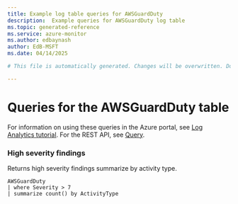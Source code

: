 ```yaml
---
title: Example log table queries for AWSGuardDuty
description:  Example queries for AWSGuardDuty log table
ms.topic: generated-reference
ms.service: azure-monitor
ms.author: edbaynash
author: EdB-MSFT
ms.date: 04/14/2025

# This file is automatically generated. Changes will be overwritten. Do not change this file directly. 

---
```


# Queries for the AWSGuardDuty table

For information on using these queries in the Azure portal, see [Log Analytics tutorial](/azure/azure-monitor/logs/log-analytics-tutorial). For the REST API, see [Query](/azure/azure-monitor/logs/api/overview).


### High severity findings  


Returns high severity findings summarize by activity type.  

```query
AWSGuardDuty
| where Severity > 7
| summarize count() by ActivityType
```


